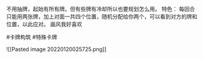 不用抽牌，起始有所有牌。但有些牌有冷却所以也要规划怎么用。
特色：
每回合只能用两张牌，加上对面一共四个位置，随机分配给你两个，可以看到对方的牌和位置，以此应对。
画风我好喜欢


#卡牌构筑 #特殊卡牌

![[Pasted image 20220120025725.png]]